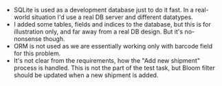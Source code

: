 
- SQLite is used as a development database just to do it fast. In a 
  real-world situation I'd use a real DB server and different datatypes. 
- I added some tables, fields and indices to the database, but this is for 
  illustration only, and far away from a real DB design. But it's 
  no-nonsense though.   
- ORM is not used as we are essentially working only with barcode field for 
  this problem. 
- It's not clear from the requirements, how the "Add new shipment" process 
  is handled. This is not the part of the test task,  but Bloom filter 
  should be updated when a new shipment is added.